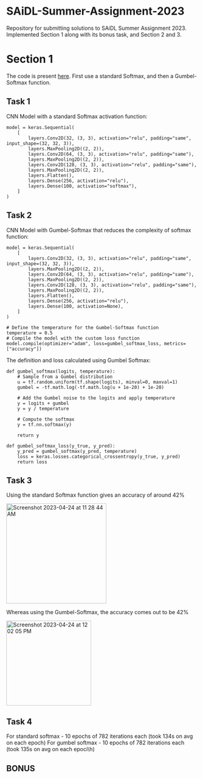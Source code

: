 # SAiDL-Summer-Assignment-2023
Repository for submitting solutions to SAiDL Summer Assignment 2023. Implemented Section 1 along with its bonus task, and Section 2 and 3. 


# Section 1

The code is present [here](). First use a standard Softmax, and then a Gumbel-Softmax function. 

## Task 1
CNN Model with a standard Softmax activation function: 
```
model = keras.Sequential(
    [
        layers.Conv2D(32, (3, 3), activation="relu", padding="same", input_shape=(32, 32, 3)),
        layers.MaxPooling2D((2, 2)),
        layers.Conv2D(64, (3, 3), activation="relu", padding="same"),
        layers.MaxPooling2D((2, 2)),
        layers.Conv2D(128, (3, 3), activation="relu", padding="same"),
        layers.MaxPooling2D((2, 2)),
        layers.Flatten(),
        layers.Dense(256, activation="relu"),
        layers.Dense(100, activation="softmax"),
    ]
)
```
## Task 2
CNN Model with Gumbel-Softmax that reduces the complexity of softmax function: 
```
model = keras.Sequential(
    [
        layers.Conv2D(32, (3, 3), activation="relu", padding="same", input_shape=(32, 32, 3)),
        layers.MaxPooling2D((2, 2)),
        layers.Conv2D(64, (3, 3), activation="relu", padding="same"),
        layers.MaxPooling2D((2, 2)),
        layers.Conv2D(128, (3, 3), activation="relu", padding="same"),
        layers.MaxPooling2D((2, 2)),
        layers.Flatten(),
        layers.Dense(256, activation="relu"),
        layers.Dense(100, activation=None),
    ]
)

# Define the temperature for the Gumbel-Softmax function
temperature = 0.5
# Compile the model with the custom loss function
model.compile(optimizer="adam", loss=gumbel_softmax_loss, metrics=["accuracy"])

```
The definition and loss calculated using Gumbel Softmax: 
```
def gumbel_softmax(logits, temperature):
    # Sample from a Gumbel distribution
    u = tf.random.uniform(tf.shape(logits), minval=0, maxval=1)
    gumbel = -tf.math.log(-tf.math.log(u + 1e-20) + 1e-20)
    
    # Add the Gumbel noise to the logits and apply temperature
    y = logits + gumbel
    y = y / temperature
    
    # Compute the softmax
    y = tf.nn.softmax(y)
    
    return y
```
```
def gumbel_softmax_loss(y_true, y_pred):
    y_pred = gumbel_softmax(y_pred, temperature)
    loss = keras.losses.categorical_crossentropy(y_true, y_pred)
    return loss
```
## Task 3
Using the standard Softmax function gives an accuracy of around 42%  

<img width="263" alt="Screenshot 2023-04-24 at 11 28 44 AM" src="https://user-images.githubusercontent.com/54110949/233911691-2cfb67c9-42c9-4bf5-bad7-472415261ec2.png">

Whereas using the Gumbel-Softmax, the accuracy comes out to be 42% 

<img width="223" alt="Screenshot 2023-04-24 at 12 02 05 PM" src="https://user-images.githubusercontent.com/54110949/233917130-014a433c-1105-4862-96b1-72e51912ca6d.png">

## Task 4
For standard softmax - 10 epochs of 782 iterations each (took 134s on avg on each epoch) 
For gumbel softmax - 10 epochs of 782 iterations each (took 135s on avg on each epoci\h)

## BONUS

